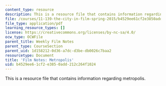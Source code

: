 ```yaml
---
content_type: resource
description: This is a resource file that contains information regarding metropolis.
file: /courses/11-139-the-city-in-film-spring-2015/b4529ee61cf2e3850add212c264f1024_MIT11_139S15_Metropolis.pdf
file_type: application/pdf
learning_resource_types: []
license: https://creativecommons.org/licenses/by-nc-sa/4.0/
ocw_type: OCWFile
parent_title: Weekly Film Notes
parent_type: CourseSection
parent_uid: 1d158212-0d36-a7dc-d3be-db0026c7baa2
resourcetype: Document
title: 'Film Notes: Metropolis'
uid: b4529ee6-1cf2-e385-0add-212c264f1024
---
```

This is a resource file that contains information regarding metropolis.